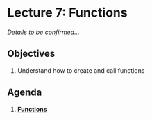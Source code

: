 <!---
{"next":"Lectures_class2/Lecture8.md","title":"Functions - 9/16"}
-->

# Lecture 7: Functions

*Details to be confirmed...*

## Objectives

1. Understand how to create and call functions

## Agenda

1. **[Functions](../Topics/nb/functions.ipynb)**